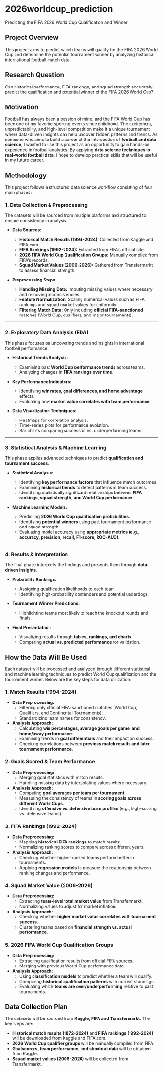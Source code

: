 # 2026worldcup_prediction
Predicting the FIFA 2026 World Cup Qualification and Winner

## Project Overview
This project aims to predict which teams will qualify for the FIFA 2026 World Cup and determine the potential tournament winner by analyzing historical international football match data.

## Research Question
Can historical performance, FIFA rankings, and squad strength accurately predict the qualification and potential winner of the FIFA 2026 World Cup?

## Motivation  
Football has always been a passion of mine, and the FIFA World Cup has been one of my favorite sporting events since childhood. The excitement, unpredictability, and high-level competition make it a unique tournament where data-driven insights can help uncover hidden patterns and trends. As someone who aims to build a career at the intersection of **football and data science**, I wanted to use this project as an opportunity to gain hands-on experience in football analytics. By applying **data science techniques to real-world football data**, I hope to develop practical skills that will be useful in my future career.


## Methodology

This project follows a structured data science workflow consisting of four main phases:

### 1. Data Collection & Preprocessing  
The datasets will be sourced from multiple platforms and structured to ensure consistency in analysis.

- **Data Sources:**  
  - **Historical Match Results (1994-2024):** Collected from Kaggle and FIFA.com.  
  - **FIFA Rankings (1992-2024):** Extracted from FIFA’s official site.  
  - **2026 FIFA World Cup Qualification Groups:** Manually compiled from FIFA’s records.  
  - **Squad Market Values (2006-2026):** Gathered from Transfermarkt to assess financial strength.  

- **Preprocessing Steps:**  
  - **Handling Missing Data:** Imputing missing values where necessary and removing inconsistencies.  
  - **Feature Normalization:** Scaling numerical values such as FIFA rankings and squad market values for uniformity.  
  - **Filtering Match Data:** Only including **official FIFA-sanctioned** matches (World Cup, qualifiers, and major tournaments).  

---

### 2. Exploratory Data Analysis (EDA)  
This phase focuses on uncovering trends and insights in international football performance.

- **Historical Trends Analysis:**  
  - Examining past **World Cup performance trends** across teams.  
  - Analyzing changes in **FIFA rankings over time**.  

- **Key Performance Indicators:**  
  - Identifying **win rates, goal differences, and home advantage** effects.  
  - Evaluating how **market value correlates with team performance**.  

- **Data Visualization Techniques:**  
  - Heatmaps for correlation analysis.  
  - Time-series plots for performance evolution.  
  - Bar charts comparing successful vs. underperforming teams.  

---

### 3. Statistical Analysis & Machine Learning  
This phase applies advanced techniques to predict **qualification and tournament success**.

- **Statistical Analysis:**
  
  - Identifying **key performance factors** that influence match outcomes.  
  - Examining **historical trends** to detect patterns in team success.  
  - Identifying statistically significant relationships between **FIFA rankings, squad strength, and World Cup performance**.  

- **Machine Learning Models:**  
  - Predicting **2026 World Cup qualification probabilities**.  
  - Identifying **potential winners** using past tournament performance and squad strength.  
  - Evaluating model accuracy using **appropriate metrics (e.g., accuracy, precision, recall, F1-score, ROC-AUC).**  

---

### 4. Results & Interpretation  
The final phase interprets the findings and presents them through **data-driven insights**.

- **Probability Rankings:**  
  - Assigning qualification likelihoods to each team.  
  - Identifying high-probability contenders and potential underdogs.  

- **Tournament Winner Predictions:**  
  - Highlighting teams most likely to reach the knockout rounds and finals.  

- **Final Presentation:**  
  - Visualizing results through **tables, rankings, and charts**.  
  - Comparing **actual vs. predicted performance** for validation.  



## How the Data Will Be Used

Each dataset will be processed and analyzed through different statistical and machine learning techniques to predict World Cup qualification and the tournament winner. Below are the key steps for data utilization:

### 1. Match Results (1994-2024)
   - **Data Preprocessing:**  
     - Filtering only official FIFA-sanctioned matches (World Cup, Qualifiers, and Continental Tournaments).  
     - Standardizing team names for consistency.  
   - **Analysis Approach:**  
     - Calculating **win percentages, average goals per game, and home/away performance**.  
     - Examining trends in **goal differentials** and their impact on success.  
     - Checking correlations between **previous match results and later tournament performance**.  

### 2. Goals Scored & Team Performance
   - **Data Preprocessing:**  
     - Merging goal statistics with match results.  
     - Handling missing data by interpolating values where necessary.  
   - **Analysis Approach:**  
     - Computing **goal averages per team per tournament**.  
     - Measuring the consistency of teams in **scoring goals across different World Cups**.  
     - Identifying **offensive vs. defensive team profiles** (e.g., high-scoring vs. defensive teams).  

### 3. FIFA Rankings (1992-2024)
   - **Data Preprocessing:**  
     - Mapping **historical FIFA rankings** to match results.  
     - Normalizing ranking scores to compare across different years.  
   - **Analysis Approach:**  
     - Checking whether higher-ranked teams perform better in tournaments.  
     - Applying **regression models** to measure the relationship between ranking changes and performance.  

### 4. Squad Market Value (2006-2026)
   - **Data Preprocessing:**  
     - Extracting **team-level total market value** from Transfermarkt.  
     - Normalizing values to adjust for market inflation.  
   - **Analysis Approach:**  
     - Checking whether **higher market value correlates with tournament success**.  
     - Clustering teams based on **financial strength vs. actual performance**.  

### 5. 2026 FIFA World Cup Qualification Groups
   - **Data Preprocessing:**  
     - Extracting qualification results from official FIFA sources.  
     - Merging with previous World Cup performance data.  
   - **Analysis Approach:**  
     - Using **classification models** to predict whether a team will qualify.  
     - Comparing **historical qualification patterns** with current standings.  
     - Evaluating which **teams are over/underperforming** relative to past tournaments.  


## Data Collection Plan  

The datasets will be sourced from **Kaggle, FIFA and Transfermarkt**. The key steps are:  

- **Historical match results (1872-2024)** and **FIFA rankings (1992-2024)** will be downloaded from Kaggle and FIFA.com.  
- **2026 World Cup qualifier groups** will be manually compiled from FIFA.  
- **Goalscorers, team performance, and shootout data** will be obtained from Kaggle.  
- **Squad market values (2006-2026)** will be collected from Transfermarkt.  

 



  

